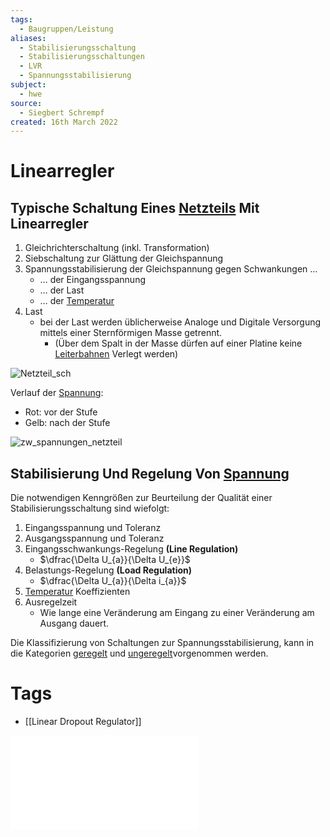 ```yaml
---
tags:
  - Baugruppen/Leistung
aliases:
  - Stabilisierungsschaltung
  - Stabilisierungsschaltungen
  - LVR
  - Spannungsstabilisierung
subject:
  - hwe
source:
  - Siegbert Schrempf
created: 16th March 2022
---
```


# Linearregler

## Typische Schaltung Eines [Netzteils]({MOC}%20Stromversorgungs-Einheiten.md) Mit Linearregler

1. Gleichrichterschaltung (inkl. Transformation)
2. Siebschaltung zur Glättung der Gleichspannung
3. Spannungsstabilisierung der Gleichspannung gegen Schwankungen …
	- … der Eingangsspannung
	- … der Last
	- … der [Temperatur](../../Physik/Temperatur%20und%20Teilchenmodell.md) 
4. Last
	- bei der Last werden üblicherweise Analoge und Digitale Versorgung mittels einer Sternförmigen Masse getrennt.
		- (Über dem Spalt in der Masse dürfen auf einer Platine keine [Leiterbahnen](../../HF-Technik/Leitungstheorie.md) Verlegt werden)

![Netzteil_sch](../assets/Netzteil_sch.png)

Verlauf der [Spannung](../../Elektrotechnik/Spannung.md):
- Rot: vor der Stufe
- Gelb: nach der Stufe

![zw_spannungen_netzteil](../assets/zw_spannungen_netzteil.png)

## Stabilisierung Und Regelung Von [Spannung](../../Elektrotechnik/Spannung.md)

Die notwendigen Kenngrößen zur Beurteilung der Qualität einer Stabilisierungsschaltung sind wiefolgt:
1. Eingangsspannung und Toleranz
2. Ausgangsspannung und Toleranz
3. Eingangsschwankungs-Regelung **(Line Regulation)**
	- $\dfrac{\Delta U_{a}}{\Delta U_{e}}$
4. Belastungs-Regelung **(Load Regulation)**
	- $\dfrac{\Delta U_{a}}{\Delta i_{a}}$
5. [Temperatur](../../Physik/Temperatur%20und%20Teilchenmodell.md) Koeffizienten
6. Ausregelzeit
	- Wie lange eine Veränderung am Eingang zu einer Veränderung am Ausgang dauert.

Die Klassifizierung von Schaltungen zur Spannungsstabilisierung, kann in die Kategorien [geregelt](Ungeregelte%20Spannungsstabilisierung.md) und [ungeregelt](Geregelte%20Spannungsstabilisierung.md)vorgenommen werden.

# Tags

- [[Linear Dropout Regulator]]

![Linearregler](../assets/pdf/Linearregler.pdf)
